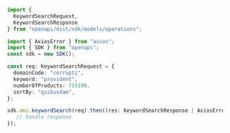 <!-- Start SDK Example Usage -->
```typescript
import {
  KeywordSearchRequest,
  KeywordSearchResponse
} from "openapi/dist/sdk/models/operations";

import { AxiosError } from "axios";
import { SDK } from "openapi";
const sdk = new SDK();

const req: KeywordSearchRequest = {
  domainCode: "corrupti",
  keyword: "provident",
  numberOfProducts: 715190,
  sortBy: "quibusdam",
};

sdk.amz.keywordSearch(req).then((res: KeywordSearchResponse | AxiosError) => {
   // handle response
});
```
<!-- End SDK Example Usage -->